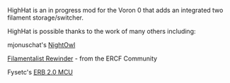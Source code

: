 HighHat is an in progress mod for the Voron 0 that adds an integrated two filament storage/switcher.


HighHat is possible thanks to the work of many others including:

mjonuschat's [NightOwl]([url](https://github.com/mjonuschat/NightOwl))

[Filamentalist Rewinder]([url](https://github.com/Enraged-Rabbit-Community/ERCF_v2/tree/master/Recommended_Options/Filamentalist_Rewinder)) - from the ERCF Community

Fysetc's [ERB 2.0 MCU]([url](https://github.com/FYSETC/FYSETC-ERB/tree/main/V2.0))


